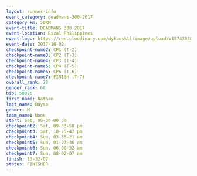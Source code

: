 ```yaml
---
layout: runner-info 
event_category: deadmans-300-2017 
category_km: 50KM 
event-title: DEADMANS 300 2017 
event-location: Rizal Philippines 
event-logo: https://res.cloudinary.com/dykbosktl/image/upload/v1574385898/Logo/2017-DM300-Logo_ljecaw.jpg 
event-date: 2017-10-02 
checkpoint-name2: CP1 (T-2) 
checkpoint-name3: CP2 (T-3) 
checkpoint-name4: CP3 (T-4) 
checkpoint-name5: CP4 (T-5) 
checkpoint-name6: CP6 (T-6) 
checkpoint-name7: FINISH (T-7) 
overall_rank: 78
gender_rank: 68
bib: 50026
first_name: Nathan
last_name: Baysa
gender: M
team_name: None
start: Sat, 06-30-00 pm
checkpoint2: Sat, 09-33-50 pm
checkpoint3: Sat, 10-25-47 pm
checkpoint4: Sun, 03-35-21 am
checkpoint5: Sun, 01-23-36 am
checkpoint6: Sun, 06-00-32 am
checkpoint7: Sun, 08-02-07 am
finish: 13-32-07
status: FINISHER
---
```

